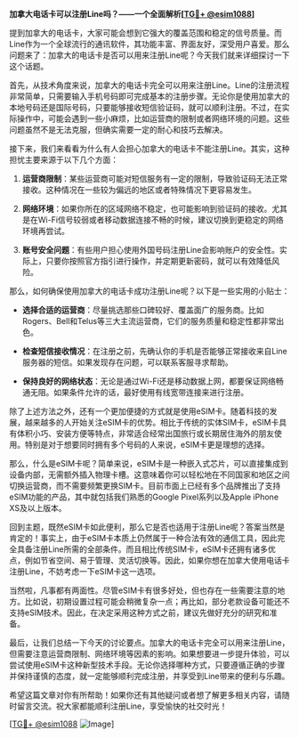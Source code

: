 **加拿大电话卡可以注册Line吗？——一个全面解析[[TG💪+ @esim1088](https://t.me/s/esim1088)]**

提到加拿大的电话卡，大家可能会想到它强大的覆盖范围和稳定的信号质量。而Line作为一个全球流行的通讯软件，其功能丰富、界面友好，深受用户喜爱。那么问题来了：加拿大的电话卡是否可以用来注册Line呢？今天我们就来详细探讨一下这个话题。

首先，从技术角度来说，加拿大的电话卡完全可以用来注册Line。Line的注册流程非常简单，只需要输入手机号码即可完成基本的注册步骤。无论你是使用加拿大的本地号码还是国际号码，只要能够接收短信验证码，就可以顺利注册。不过，在实际操作中，可能会遇到一些小麻烦，比如运营商的限制或者网络环境的问题。这些问题虽然不是无法克服，但确实需要一定的耐心和技巧去解决。

接下来，我们来看看为什么有人会担心加拿大的电话卡不能注册Line。其实，这种担忧主要来源于以下几个方面：

1. **运营商限制**：某些运营商可能对短信服务有一定的限制，导致验证码无法正常接收。这种情况在一些较为偏远的地区或者特殊情况下更容易发生。
   
2. **网络环境**：如果你所在的区域网络不稳定，也可能影响到验证码的接收。尤其是在Wi-Fi信号较弱或者移动数据连接不畅的时候，建议切换到更稳定的网络环境再尝试。

3. **账号安全问题**：有些用户担心使用外国号码注册Line会影响账户的安全性。实际上，只要你按照官方指引进行操作，并定期更新密码，就可以有效降低风险。

那么，如何确保使用加拿大的电话卡成功注册Line呢？以下是一些实用的小贴士：

- **选择合适的运营商**：尽量挑选那些口碑较好、覆盖面广的服务商。比如Rogers、Bell和Telus等三大主流运营商，它们的服务质量和稳定性都非常出色。
  
- **检查短信接收情况**：在注册之前，先确认你的手机是否能够正常接收来自Line服务器的短信。如果发现存在问题，可以联系客服寻求帮助。

- **保持良好的网络状态**：无论是通过Wi-Fi还是移动数据上网，都要保证网络畅通无阻。如果条件允许的话，最好使用有线宽带连接来进行注册。

除了上述方法之外，还有一个更加便捷的方式就是使用eSIM卡。随着科技的发展，越来越多的人开始关注eSIM卡的优势。相比于传统的实体SIM卡，eSIM卡具有体积小巧、安装方便等特点，非常适合经常出国旅行或长期居住海外的朋友使用。特别是对于想要同时拥有多个号码的人来说，eSIM卡更是理想的选择。

那么，什么是eSIM卡呢？简单来说，eSIM卡是一种嵌入式芯片，可以直接集成到设备内部，无需额外插入物理卡槽。这意味着你可以轻松地在不同国家和地区之间切换运营商，而不需要频繁更换SIM卡。目前市面上已经有多个品牌推出了支持eSIM功能的产品，其中就包括我们熟悉的Google Pixel系列以及Apple iPhone XS及以上版本。

回到主题，既然eSIM卡如此便利，那么它是否也适用于注册Line呢？答案当然是肯定的！事实上，由于eSIM卡本质上仍然属于一种合法有效的通信工具，因此完全具备注册Line所需的全部条件。而且相比传统SIM卡，eSIM卡还拥有诸多优点，例如节省空间、易于管理、灵活切换等。因此，如果你想在加拿大使用电话卡注册Line，不妨考虑一下eSIM卡这一选项。

当然啦，凡事都有两面性。尽管eSIM卡有很多好处，但也存在一些需要注意的地方。比如说，初期设置过程可能会稍微复杂一点；再比如，部分老款设备可能还不支持eSIM技术。因此，在决定采用这种方式之前，建议先做好充分的研究和准备。

最后，让我们总结一下今天的讨论要点。加拿大的电话卡完全可以用来注册Line，但需要注意运营商限制、网络环境等因素的影响。如果想要进一步提升体验，可以尝试使用eSIM卡这种新型技术手段。无论你选择哪种方式，只要遵循正确的步骤并保持谨慎的态度，就一定能够顺利完成注册，并享受到Line带来的便利与乐趣。

希望这篇文章对你有所帮助！如果你还有其他疑问或者想了解更多相关内容，请随时留言交流。祝大家都能顺利注册Line，享受愉快的社交时光！

[[TG💪+ @esim1088](https://t.me/s/esim1088) ![Image](https://i.postimg.cc/4NQfJmqS/Snipaste-2025-05-13-00-14-12.png)]